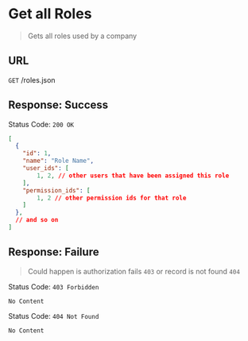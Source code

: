 # Get all Roles
> Gets all roles used by a company

## URL

`GET` /roles.json

## Response: Success
Status Code: `200 OK`

```json
[
  {
    "id": 1,
    "name": "Role Name",
    "user_ids": [
        1, 2, // other users that have been assigned this role
    ],
    "permission_ids": [
        1, 2 // other permission ids for that role
    ]
  },
  // and so on
]
```

## Response: Failure
> Could happen is authorization fails `403` or record is not found `404`

Status Code: `403 Forbidden`
```
No Content
```

Status Code: `404 Not Found`
```
No Content
```
